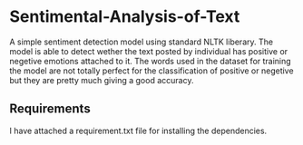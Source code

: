 # Sentimental-Analysis-of-Text
A simple sentiment detection model using standard NLTK liberary. The model is able to detect wether the text posted by individual has positive or negetive emotions attached to it. The words used in the dataset for training the model are not totally perfect for the classification of positive or negetive but they are pretty much giving a good accuracy.

## Requirements
I have attached a requirement.txt file for installing the dependencies. 
